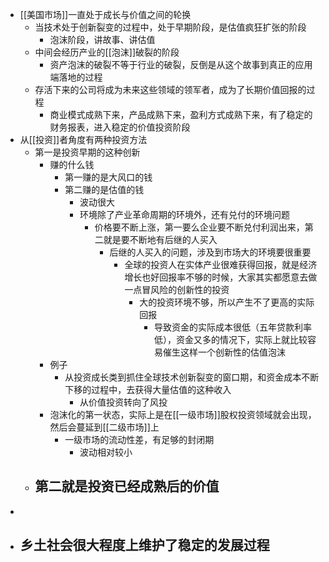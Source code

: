 - [[美国市场]]一直处于成长与价值之间的轮换
	- 当技术处于创新裂变的过程中，处于早期阶段，是估值疯狂扩张的阶段
		- 泡沫阶段，讲故事、讲估值
	- 中间会经历产业的[[泡沫]]破裂的阶段
		- 资产泡沫的破裂不等于行业的破裂，反倒是从这个故事到真正的应用端落地的过程
	- 存活下来的公司将成为未来这些领域的领军者，成为了长期价值回报的过程
		- 商业模式成熟下来，产品成熟下来，盈利方式成熟下来，有了稳定的财务报表，进入稳定的价值投资阶段
- 从[[投资]]者角度有两种投资方法
	- 第一是投资早期的这种创新
		- 赚的什么钱
			- 第一赚的是大风口的钱
			- 第二赚的是估值的钱
				- 波动很大
				- 环境除了产业革命周期的环境外，还有兑付的环境问题
					- 价格要不断上涨，第一要么企业要不断兑付利润出来，第二就是要不断地有后继的人买入
						- 后继的人买入的问题，涉及到市场大的环境要很重要
							- 全球的投资人在实体产业很难获得回报，就是经济增长也好回报率不够的时候，大家其实都愿意去做一点冒风险的创新性的投资
								- 大的投资环境不够，所以产生不了更高的实际回报
									- 导致资金的实际成本很低（五年贷款利率低），资金又多的情况下，实际上就比较容易催生这样一个创新性的估值泡沫
		- 例子
			- 从投资成长类到抓住全球技术创新裂变的窗口期，和资金成本不断下移的过程中，去获得大量估值的这种收入
				- 从价值投资转向了风投
		- 泡沫化的第一状态，实际上是在[[一级市场]]股权投资领域就会出现，然后会蔓延到[[二级市场]]上
			- 一级市场的流动性差，有足够的封闭期
				- 波动相对较小
	- 第二就是投资已经成熟后的价值
		-
-
- 乡土社会很大程度上维护了稳定的发展过程
	-